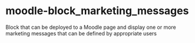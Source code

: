 # moodle-block_marketing_messages
Block that can be deployed to a Moodle page and display one or more marketing messages that can be defined by appropriate users

